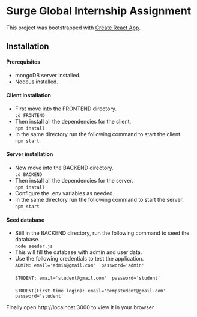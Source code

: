 # Surge Global Internship Assignment 

This project was bootstrapped with [Create React App](https://github.com/facebook/create-react-app).

## Installation 

#### Prerequisites
* mongoDB server installed.
* NodeJs installed.

#### Client installation
* First move into the FRONTEND directory.<br>`cd FRONTEND`</br>
* Then install all the dependencies for the client.<br>`npm install`</br>
* In the same directory run the following command to start the client.<br>`npm start`</br>

#### Server installation
* Now move into the BACKEND directory.<br>`cd BACKEND`</br>
* Then install all the dependencies for the server.<br>`npm install`</br>
* Configure the .env variables as needed.
* In the same directory run the following command to start the server.<br>`npm start`</br>

#### Seed database
* Still in the BACKEND directory, run the following command to seed the database.<br>`node seeder.js`</br>
* This will fill the database with admin and user data.
* Use the following credentials to test the application.<br>`ADMIN: email='admin@gmail.com'  password='admin'`</br><br>`STUDENT: email='student@gmail.com'  password='student'`</br><br>`STUDENT(First time login): email='tempstudent@gmail.com'  password='student'`</br>

Finally open http://localhost:3000 to view it in your browser.

